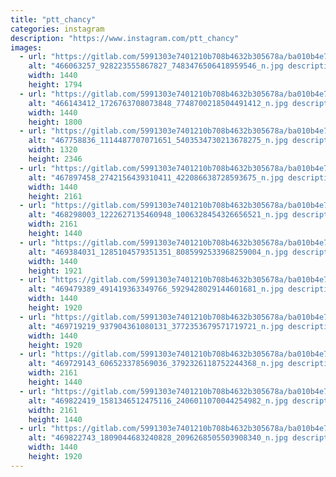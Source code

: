 ```yaml
---
title: "ptt_chancy"
categories: instagram
description: "https://www.instagram.com/ptt_chancy"
images:
  - url: "https://gitlab.com/5991303e7401210b708b4632b305678a/ba010b4e786333c392afc34f8122e7a2c283878c/-/raw/main/Instagram/ptt_chancy/image/466063257_928223555867827_7483476506418959546_n.jpg"
    alt: "466063257_928223555867827_7483476506418959546_n.jpg description"
    width: 1440
    height: 1794
  - url: "https://gitlab.com/5991303e7401210b708b4632b305678a/ba010b4e786333c392afc34f8122e7a2c283878c/-/raw/main/Instagram/ptt_chancy/image/466143412_1726763708073848_7748700218504491412_n.jpg"
    alt: "466143412_1726763708073848_7748700218504491412_n.jpg description"
    width: 1440
    height: 1800
  - url: "https://gitlab.com/5991303e7401210b708b4632b305678a/ba010b4e786333c392afc34f8122e7a2c283878c/-/raw/main/Instagram/ptt_chancy/image/467758836_1114487707071651_5403534730213678275_n.jpg"
    alt: "467758836_1114487707071651_5403534730213678275_n.jpg description"
    width: 1320
    height: 2346
  - url: "https://gitlab.com/5991303e7401210b708b4632b305678a/ba010b4e786333c392afc34f8122e7a2c283878c/-/raw/main/Instagram/ptt_chancy/image/467897458_2742156439310411_422086638728593675_n.jpg"
    alt: "467897458_2742156439310411_422086638728593675_n.jpg description"
    width: 1440
    height: 2161
  - url: "https://gitlab.com/5991303e7401210b708b4632b305678a/ba010b4e786333c392afc34f8122e7a2c283878c/-/raw/main/Instagram/ptt_chancy/image/468298003_1222627135460948_1006328454326656521_n.jpg"
    alt: "468298003_1222627135460948_1006328454326656521_n.jpg description"
    width: 2161
    height: 1440
  - url: "https://gitlab.com/5991303e7401210b708b4632b305678a/ba010b4e786333c392afc34f8122e7a2c283878c/-/raw/main/Instagram/ptt_chancy/image/469384031_1285104579351351_8085992533968259004_n.jpg"
    alt: "469384031_1285104579351351_8085992533968259004_n.jpg description"
    width: 1440
    height: 1921
  - url: "https://gitlab.com/5991303e7401210b708b4632b305678a/ba010b4e786333c392afc34f8122e7a2c283878c/-/raw/main/Instagram/ptt_chancy/image/469479389_491419363349766_5929428029144601681_n.jpg"
    alt: "469479389_491419363349766_5929428029144601681_n.jpg description"
    width: 1440
    height: 1920
  - url: "https://gitlab.com/5991303e7401210b708b4632b305678a/ba010b4e786333c392afc34f8122e7a2c283878c/-/raw/main/Instagram/ptt_chancy/image/469719219_937904361080131_3772353679571719721_n.jpg"
    alt: "469719219_937904361080131_3772353679571719721_n.jpg description"
    width: 1440
    height: 1920
  - url: "https://gitlab.com/5991303e7401210b708b4632b305678a/ba010b4e786333c392afc34f8122e7a2c283878c/-/raw/main/Instagram/ptt_chancy/image/469729143_606523378569036_3792326118752244368_n.jpg"
    alt: "469729143_606523378569036_3792326118752244368_n.jpg description"
    width: 2161
    height: 1440
  - url: "https://gitlab.com/5991303e7401210b708b4632b305678a/ba010b4e786333c392afc34f8122e7a2c283878c/-/raw/main/Instagram/ptt_chancy/image/469822419_1581346512475116_2406011070044254982_n.jpg"
    alt: "469822419_1581346512475116_2406011070044254982_n.jpg description"
    width: 2161
    height: 1440
  - url: "https://gitlab.com/5991303e7401210b708b4632b305678a/ba010b4e786333c392afc34f8122e7a2c283878c/-/raw/main/Instagram/ptt_chancy/image/469822743_1809044683240828_2096268505503908340_n.jpg"
    alt: "469822743_1809044683240828_2096268505503908340_n.jpg description"
    width: 1440
    height: 1920
---
```

